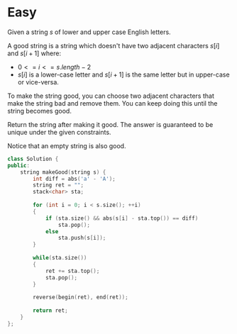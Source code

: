 # Easy

Given a string $s$ of lower and upper case English letters.

A good string is a string which doesn't have two adjacent characters $s[i]$ and $s[i + 1]$ where:

- $0 <= i <= s.length - 2$
- $s[i]$ is a lower-case letter and $s[i + 1]$ is the same letter but in upper-case or vice-versa.

To make the string good, you can choose two adjacent characters that make the string bad and remove them. You can keep doing this until the string becomes good.

Return the string after making it good. The answer is guaranteed to be unique under the given constraints.

Notice that an empty string is also good.

```cpp
class Solution {
public:
    string makeGood(string s) {
        int diff = abs('a' - 'A');
        string ret = "";
        stack<char> sta;
    
        for (int i = 0; i < s.size(); ++i)
        {
            if (sta.size() && abs(s[i] - sta.top()) == diff)
                sta.pop();
            else
                sta.push(s[i]);
        }
        
        while(sta.size())
        {
            ret += sta.top();
            sta.pop();
        }
        
        reverse(begin(ret), end(ret));
        
        return ret;
    }
};
```
